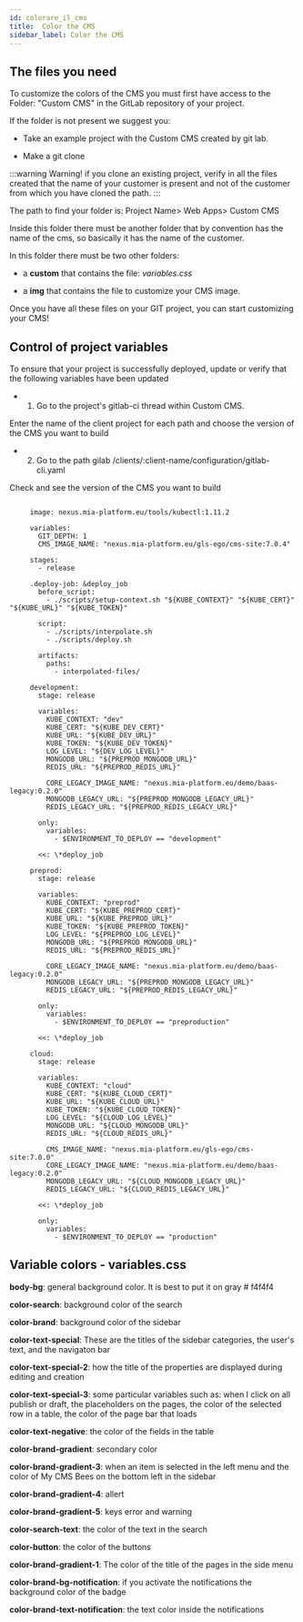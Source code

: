 ```yaml
---
id: colorare_il_cms
title:  Color the CMS
sidebar_label: Color the CMS
---
```

## The files you need

To customize the colors of the CMS you must first have access to the Folder: "Custom CMS" in the GitLab repository of your project.

If the folder is not present we suggest you:

* Take an example project with the Custom CMS created by git lab.

* Make a git clone

:::warning
Warning! if you clone an existing project, verify in all the files created that the name of your customer is present and not of the customer from which you have cloned the path.
:::

The path to find your folder is: Project Name> Web Apps> Custom CMS

Inside this folder there must be another folder that by convention has the name of the cms, so basically it has the name of the customer.

In this folder there must be two other folders:

* a **custom** that contains the file: *variables.css*

* a **img** that contains the file to customize your CMS image.

Once you have all these files on your GIT project, you can start customizing your CMS!

## Control of project variables

To ensure that your project is successfully deployed, update or verify that the following variables have been updated

* 1. Go to the project's gitlab-ci thread within Custom CMS.

Enter the name of the client project for each path and choose the version of the CMS you want to build

* 2. Go to the path gilab /clients/:client-name/configuration/gitlab-cli.yaml

Check and see the version of the CMS you want to build

```

     image: nexus.mia-platform.eu/tools/kubectl:1.11.2

     variables:
       GIT_DEPTH: 1
       CMS_IMAGE_NAME: "nexus.mia-platform.eu/gls-ego/cms-site:7.0.4"

     stages:
       - release

     .deploy-job: &deploy_job
       before_script:
         - ./scripts/setup-context.sh "${KUBE_CONTEXT}" "${KUBE_CERT}" "${KUBE_URL}" "${KUBE_TOKEN}"

       script:
         - ./scripts/interpolate.sh
         - ./scripts/deploy.sh

       artifacts:
         paths:
           - interpolated-files/

     development:
       stage: release

       variables:
         KUBE_CONTEXT: "dev"
         KUBE_CERT: "${KUBE_DEV_CERT}"
         KUBE_URL: "${KUBE_DEV_URL}"
         KUBE_TOKEN: "${KUBE_DEV_TOKEN}"
         LOG_LEVEL: "${DEV_LOG_LEVEL}"
         MONGODB_URL: "${PREPROD_MONGODB_URL}"
         REDIS_URL: "${PREPROD_REDIS_URL}"

         CORE_LEGACY_IMAGE_NAME: "nexus.mia-platform.eu/demo/baas-legacy:0.2.0"
         MONGODB_LEGACY_URL: "${PREPROD_MONGODB_LEGACY_URL}"
         REDIS_LEGACY_URL: "${PREPROD_REDIS_LEGACY_URL}"

       only:
         variables:
           - $ENVIRONMENT_TO_DEPLOY == "development"

       <<: \*deploy_job

     preprod:
       stage: release

       variables:
         KUBE_CONTEXT: "preprod"
         KUBE_CERT: "${KUBE_PREPROD_CERT}"
         KUBE_URL: "${KUBE_PREPROD_URL}"
         KUBE_TOKEN: "${KUBE_PREPROD_TOKEN}"
         LOG_LEVEL: "${PREPROD_LOG_LEVEL}"
         MONGODB_URL: "${PREPROD_MONGODB_URL}"
         REDIS_URL: "${PREPROD_REDIS_URL}"

         CORE_LEGACY_IMAGE_NAME: "nexus.mia-platform.eu/demo/baas-legacy:0.2.0"
         MONGODB_LEGACY_URL: "${PREPROD_MONGODB_LEGACY_URL}"
         REDIS_LEGACY_URL: "${PREPROD_REDIS_LEGACY_URL}"

       only:
         variables:
           - $ENVIRONMENT_TO_DEPLOY == "preproduction"

       <<: \*deploy_job

     cloud:
       stage: release

       variables:
         KUBE_CONTEXT: "cloud"
         KUBE_CERT: "${KUBE_CLOUD_CERT}"
         KUBE_URL: "${KUBE_CLOUD_URL}"
         KUBE_TOKEN: "${KUBE_CLOUD_TOKEN}"
         LOG_LEVEL: "${CLOUD_LOG_LEVEL}"
         MONGODB_URL: "${CLOUD_MONGODB_URL}"
         REDIS_URL: "${CLOUD_REDIS_URL}"

         CMS_IMAGE_NAME: "nexus.mia-platform.eu/gls-ego/cms-site:7.0.0"
         CORE_LEGACY_IMAGE_NAME: "nexus.mia-platform.eu/demo/baas-legacy:0.2.0"
         MONGODB_LEGACY_URL: "${CLOUD_MONGODB_LEGACY_URL}"
         REDIS_LEGACY_URL: "${CLOUD_REDIS_LEGACY_URL}"

       <<: \*deploy_job

       only:
         variables:
           - $ENVIRONMENT_TO_DEPLOY == "production"
```

## Variable colors - variables.css

**body-bg**: general background color. It is best to put it on gray # f4f4f4

**color-search**: background color of the search

**color-brand**: background color of the sidebar

**color-text-special**: These are the titles of the sidebar categories, the user's text, and the navigaton bar

**color-text-special-2**: how the title of the properties are displayed during editing and creation

**color-text-special-3**: some particular variables such as: when I click on all publish or draft, the placeholders on the pages, the color of the selected row in a table, the color of the page bar that loads

**color-text-negative**: the color of the fields in the table

**color-brand-gradient**: secondary color

**color-brand-gradient-3**: when an item is selected in the left menu and the color of My CMS Bees on the bottom left in the sidebar

**color-brand-gradient-4**: allert

**color-brand-gradient-5**: keys error and warning

**color-search-text**: the color of the text in the search

**color-button**: the color of the buttons

**color-brand-gradient-1**: The color of the title of the pages in the side menu

**color-brand-bg-notification**: if you activate the notifications the background color of the badge

**color-brand-text-notification**: the text color inside the notifications
